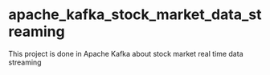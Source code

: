 # apache_kafka_stock_market_data_streaming
This project is done in Apache Kafka about stock market real time data streaming
